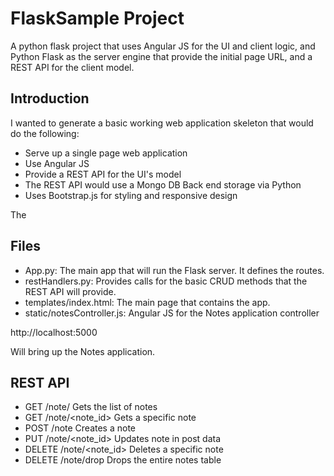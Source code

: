 # FlaskSample Project

A python flask project that uses Angular JS for the UI and client logic, and Python Flask as the server engine that provide the initial page URL, and a REST API for the client model.

## Introduction

I wanted to generate a basic working web application skeleton that would do the following:

  * Serve up a single page web application
  * Use Angular JS
  * Provide a REST API for the UI's model
  * The REST API would use a Mongo DB Back end storage via Python
  * Uses Bootstrap.js for styling and responsive design 

The 

## Files

   * App.py: The main app that will run the Flask server. It defines the routes.
   * restHandlers.py: Provides calls for the basic CRUD methods that the REST API will provide.
   * templates/index.html: The main page that contains the app.
   * static/notesController.js: Angular JS for the Notes application controller


   http://localhost:5000

   Will bring up the Notes application. 


## REST API

   * GET	/note/			Gets the list of notes
   * GET	/note/<note_id>		Gets a specific note
   * POST /note			Creates a note
   * PUT  /note/<note_id> 	Updates note in post data
   * DELETE /note/<note_id>	Deletes a specific note
   * DELETE /note/drop		Drops the entire notes table

